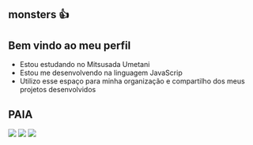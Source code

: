 ## monsters 👍

## Bem vindo ao meu perfil
- Estou estudando no Mitsusada Umetani
- Estou me desenvolvendo na linguagem JavaScrip
- Utilizo esse espaço para minha organização e compartilho dos meus projetos desenvolvidos

## PAIA


![](https://media1.tenor.com/m/GdiosKmodVIAAAAd/lolis-dance.gif) 
![](https://media1.tenor.com/m/n80SahjQavAAAAAd/kenosbynpesta.gif)
![](https://media.tenor.com/xE9m5-LkBeEAAAAi/anime-kanna.gif)
